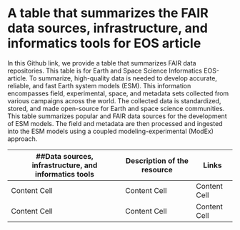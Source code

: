 # A table that summarizes the FAIR data sources, infrastructure, and informatics tools for EOS article
In this Github link, we provide a table that summarizes FAIR data repositories. 
This table is for Earth and Space Science Informatics EOS-article. 
To summarize, high-quality data is needed to develop accurate, reliable, and fast Earth system models (ESM). 
This information encompasses field, experimental, space, and metadata sets collected from various campaigns across the world. 
The collected data is standardized, stored, and made open-source for Earth and space science communities. 
This table summarizes popular and FAIR data sources for the development of ESM models. 
The field and metadata are then processed and ingested into the ESM models using a coupled modeling-experimental (ModEx) approach.

| ##Data sources, infrastructure, and informatics tools  | **Description of the resource** | Links         |
| -----------------------------------------------------| --------------------------- | ------------- |
| Content Cell  | Content Cell  | Content Cell  |
| Content Cell  | Content Cell  | Content Cell  |
